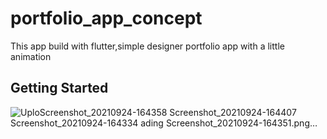 # portfolio_app_concept
This app build with flutter,simple designer portfolio app with a little animation

## Getting Started

![Uplo![Screenshot_20210924-164358](https://user-images.githubusercontent.com/35063508/134711066-b72efbeb-c87b-44e1-934a-c0d3fcecdfa9.png)
![Screenshot_20210924-164407](https://user-images.githubusercontent.com/35063508/134711092-dac986b0-039b-464f-96d1-e41754abc388.png)
![Screenshot_20210924-164334](https://user-images.githubusercontent.com/35063508/134711096-7261a906-e463-4f53-bc4c-89e02f3b3334.png)
ading Screenshot_20210924-164351.png…]()
